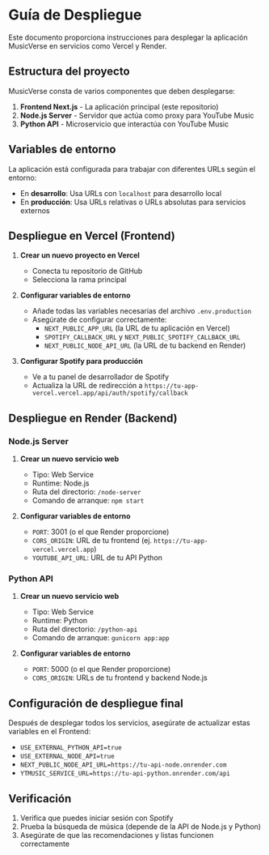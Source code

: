 # Guía de Despliegue

Este documento proporciona instrucciones para desplegar la aplicación MusicVerse en servicios como Vercel y Render.

## Estructura del proyecto

MusicVerse consta de varios componentes que deben desplegarse:

1. **Frontend Next.js** - La aplicación principal (este repositorio)
2. **Node.js Server** - Servidor que actúa como proxy para YouTube Music
3. **Python API** - Microservicio que interactúa con YouTube Music

## Variables de entorno

La aplicación está configurada para trabajar con diferentes URLs según el entorno:

- En **desarrollo**: Usa URLs con `localhost` para desarrollo local
- En **producción**: Usa URLs relativas o URLs absolutas para servicios externos

## Despliegue en Vercel (Frontend)

1. **Crear un nuevo proyecto en Vercel**
   - Conecta tu repositorio de GitHub
   - Selecciona la rama principal

2. **Configurar variables de entorno**
   - Añade todas las variables necesarias del archivo `.env.production`
   - Asegúrate de configurar correctamente:
     - `NEXT_PUBLIC_APP_URL` (la URL de tu aplicación en Vercel)
     - `SPOTIFY_CALLBACK_URL` y `NEXT_PUBLIC_SPOTIFY_CALLBACK_URL`
     - `NEXT_PUBLIC_NODE_API_URL` (la URL de tu backend en Render)

3. **Configurar Spotify para producción**
   - Ve a tu panel de desarrollador de Spotify
   - Actualiza la URL de redirección a `https://tu-app-vercel.vercel.app/api/auth/spotify/callback`

## Despliegue en Render (Backend)

### Node.js Server

1. **Crear un nuevo servicio web**
   - Tipo: Web Service
   - Runtime: Node.js
   - Ruta del directorio: `/node-server`
   - Comando de arranque: `npm start`

2. **Configurar variables de entorno**
   - `PORT`: 3001 (o el que Render proporcione)
   - `CORS_ORIGIN`: URL de tu frontend (ej. `https://tu-app-vercel.vercel.app`)
   - `YOUTUBE_API_URL`: URL de tu API Python

### Python API

1. **Crear un nuevo servicio web**
   - Tipo: Web Service
   - Runtime: Python
   - Ruta del directorio: `/python-api`
   - Comando de arranque: `gunicorn app:app`

2. **Configurar variables de entorno**
   - `PORT`: 5000 (o el que Render proporcione)
   - `CORS_ORIGIN`: URLs de tu frontend y backend Node.js

## Configuración de despliegue final

Después de desplegar todos los servicios, asegúrate de actualizar estas variables en el Frontend:

- `USE_EXTERNAL_PYTHON_API=true`
- `USE_EXTERNAL_NODE_API=true`
- `NEXT_PUBLIC_NODE_API_URL=https://tu-api-node.onrender.com`
- `YTMUSIC_SERVICE_URL=https://tu-api-python.onrender.com/api`

## Verificación

1. Verifica que puedes iniciar sesión con Spotify
2. Prueba la búsqueda de música (depende de la API de Node.js y Python)
3. Asegúrate de que las recomendaciones y listas funcionen correctamente 